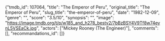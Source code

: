 {"tmdb_id": 107064, "title": "The Emperor of Peru", "original_title": "The Emperor of Peru", "slug_title": "the-emperor-of-peru", "date": "1982-12-09", "genre": "", "score": "3.5/10", "synopsis": "", "image": "https://image.tmdb.org/t/p/w185_and_h278_bestv2/7bBzBSY4V9Tf8w74eynL5VSEaCk.jpg", "actors": ["Mickey Rooney (The Engineer)"], "comments": [], "recommandations_id": []}
